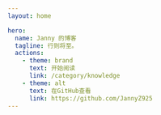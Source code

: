 ```yaml
---
layout: home

hero:
  name: Janny 的博客
  tagline: 行则将至。
  actions:
    - theme: brand
      text: 开始阅读
      link: /category/knowledge
    - theme: alt
      text: 在GitHub查看
      link: https://github.com/JannyZ925
---
```

